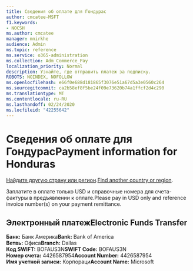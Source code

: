 ```yaml
---
title: Сведения об оплате для Гондурас
author: cmcatee-MSFT
f1.keywords:
- NOCSH
ms.author: cmcatee
manager: mnirkhe
audience: Admin
ms.topic: reference
ms.service: o365-administration
ms.collection: Adm_Commerce_Pay
localization_priority: Normal
description: Узнайте, где отправить платеж за подписку.
ROBOTS: NOINDEX, NOFOLLOW
ms.openlocfilehash: e66f0e688d181865f3076e51a67d5a3e0560c264
ms.sourcegitcommit: ca2b58ef8f5be24f09e73620b74a1ffcf2d4c290
ms.translationtype: MT
ms.contentlocale: ru-RU
ms.lasthandoff: 02/24/2020
ms.locfileid: "42255642"
---
```

# <a name="payment-information-for-honduras"></a><span data-ttu-id="6a13d-103">Сведения об оплате для Гондурас</span><span class="sxs-lookup"><span data-stu-id="6a13d-103">Payment information for Honduras</span></span>

<span data-ttu-id="6a13d-104">[Найдите другую страну или регион](../billing-and-payments/pay-for-your-subscription.md).</span><span class="sxs-lookup"><span data-stu-id="6a13d-104">[Find another country or region](../billing-and-payments/pay-for-your-subscription.md).</span></span>

<span data-ttu-id="6a13d-105">Заплатите в оплате только USD и справочные номера для счета-фактуры в предъявлении к оплате.</span><span class="sxs-lookup"><span data-stu-id="6a13d-105">Please pay in USD only and reference invoice number(s) on your payment remittance.</span></span>

## <a name="electronic-funds-transfer"></a><span data-ttu-id="6a13d-106">Электронный платеж</span><span class="sxs-lookup"><span data-stu-id="6a13d-106">Electronic Funds Transfer</span></span>

<span data-ttu-id="6a13d-107">**Банк:** Банк Америка</span><span class="sxs-lookup"><span data-stu-id="6a13d-107">**Bank:** Bank of America</span></span>  
<span data-ttu-id="6a13d-108">**Ветвь:** Офиса</span><span class="sxs-lookup"><span data-stu-id="6a13d-108">**Branch:** Dallas</span></span>  
<span data-ttu-id="6a13d-109">**Код SWIFT:** BOFAUS3N</span><span class="sxs-lookup"><span data-stu-id="6a13d-109">**SWIFT Code:** BOFAUS3N</span></span>  
<span data-ttu-id="6a13d-110">**Номер счета:** 4426587954</span><span class="sxs-lookup"><span data-stu-id="6a13d-110">**Account Number:** 4426587954</span></span>  
<span data-ttu-id="6a13d-111">**Имя учетной записи:** Корпораци</span><span class="sxs-lookup"><span data-stu-id="6a13d-111">**Account Name:** Microsoft</span></span>   